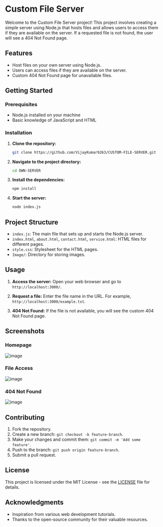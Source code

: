 # Custom File Server

Welcome to the Custom File Server project! This project involves creating a simple server using Node.js that hosts files and allows users to access them if they are available on the server. If a requested file is not found, the user will see a 404 Not Found page.

## Features
- Host files on your own server using Node.js.
- Users can access files if they are available on the server.
- Custom 404 Not Found page for unavailable files.

## Getting Started

### Prerequisites
- Node.js installed on your machine
- Basic knowledge of JavaScript and HTML

### Installation
1. **Clone the repository:**
    ```bash
    git clone https://github.com/VijayKumar9263/CUSTOM-FILE-SERVER.git
    ```

2. **Navigate to the project directory:**
    ```bash
    cd OWN-SERVER
    ```

3. **Install the dependencies:**
    ```bash
    npm install
    ```

4. **Start the server:**
    ```bash
    node index.js
    ```

## Project Structure
- `index.js`: The main file that sets up and starts the Node.js server.
- `index.html`, `about.html`, `contact.html`, `service.html`: HTML files for different pages.
- `style.css`: Stylesheet for the HTML pages.
- `Image/`: Directory for storing images.

## Usage
1. **Access the server:**
    Open your web browser and go to `http://localhost:3000/`.

2. **Request a file:**
    Enter the file name in the URL. For example, `http://localhost:3000/example.txt`.

3. **404 Not Found:**
    If the file is not available, you will see the custom 404 Not Found page.

## Screenshots

### Homepage
![image](https://github.com/VijayKumar9263/OWN-SERVER/assets/134833144/e6955b76-314d-463b-9e3a-b77b475e302a)

### File Access
![image](https://github.com/VijayKumar9263/OWN-SERVER/assets/134833144/77ef806a-6ee7-47cb-a313-68be37ec50e6)

### 404 Not Found
![image](https://github.com/VijayKumar9263/OWN-SERVER/assets/134833144/fe713dac-631b-4174-96fb-c96f6e2a9a48)

## Contributing
1. Fork the repository.
2. Create a new branch: `git checkout -b feature-branch`.
3. Make your changes and commit them: `git commit -m 'Add some feature'`.
4. Push to the branch: `git push origin feature-branch`.
5. Submit a pull request.

## License
This project is licensed under the MIT License - see the [LICENSE](LICENSE) file for details.

## Acknowledgments
- Inspiration from various web development tutorials.
- Thanks to the open-source community for their valuable resources.
